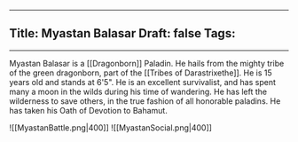 
---
Title: Myastan Balasar
Draft: false
Tags:
  - 
---

Myastan Balasar is a [[Dragonborn]] Paladin. He hails from the mighty tribe of the green dragonborn, part of the [[Tribes of Darastrixethe]]. He is 15 years old and stands at 6'5". He is an excellent survivalist, and has spent many a moon in the wilds during his time of wandering. He has left the wilderness to save others, in the true fashion of all honorable paladins. He has taken his Oath of Devotion to Bahamut. 



![[MyastanBattle.png|400]]
![[MyastanSocial.png|400]]
